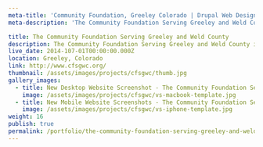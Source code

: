 ```yaml
---
meta-title: 'Community Foundation, Greeley Colorado | Drupal Web Design Portfolio'
meta-description: 'The Community Foundation Serving Greeley and Weld County is a nonprofit organization focused on helping people and businesses with thier charitable and financial goals.'

title: The Community Foundation Serving Greeley and Weld County
description: The Community Foundation Serving Greeley and Weld County is a nonprofit organization focused on helping individuals, families, businesses and nonprofit agencies with their charitable and financial goals.
live_date: 2014-107-01T00:00:00.000Z
location: Greeley, Colorado
link: http://www.cfsgwc.org/
thumbnail: /assets/images/projects/cfsgwc/thumb.jpg
gallery_images:
  - title: New Desktop Website Screenshot - The Community Foundation Serving Greeley and Weld County
    image: /assets/images/projects/cfsgwc/vs-macbook-template.jpg
  - title: New Mobile Website Screenshots - The Community Foundation Serving Greeley and Weld County
    image: /assets/images/projects/cfsgwc/vs-iphone-template.jpg
weight: 16
publish: true
permalink: /portfolio/the-community-foundation-serving-greeley-and-weld-county/
---
```


